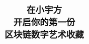 ---
writter : "Uniqube, be unique"
title : "在小宇方 <br> 开启你的第一份 <br> 区块链数字艺术收藏"
image : "/.attachments/1-2-3cee2e77-6866-4298-bce4-64a23220acad.jpg"
---